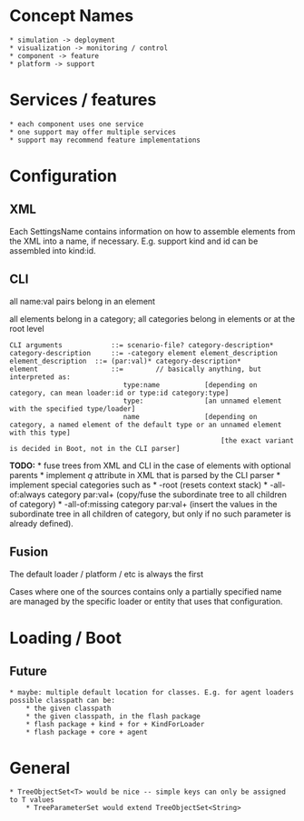 
Concept Names
=============

	* simulation -> deployment
	* visualization -> monitoring / control
	* component -> feature
	* platform -> support



Services / features
===================

	* each component uses one service
	* one support may offer multiple services
	* support may recommend feature implementations



Configuration
=============


XML
---

Each SettingsName contains information on how to assemble elements from the XML into a name, if necessary. E.g. support kind and id can be assembled into kind:id.




CLI
---

all name:val pairs belong in an element

all elements belong in a category; all categories belong in elements or at the root level

	CLI arguments			 ::= scenario-file? category-description*
	category-description	 ::= -category element element_description
	element_description	 ::= (par:val)* category-description*
	element					 ::= 		// basically anything, but interpreted as:
								type:name			[depending on category, can mean loader:id or type:id category:type]
								type:				[an unnamed element with the specified type/loader]
								name				[depending on category, a named element of the default type or an unnamed element with this type]
														[the exact variant is decided in Boot, not in the CLI parser]
														
**TODO:**
	* fuse trees from XML and CLI in the case of elements with optional parents
	* implement _q_ attribute in XML that is parsed by the CLI parser
	* implement special categories such as
		* -root (resets context stack)
		* -all-of:always category par:val+ (copy/fuse the subordinate tree to all children of category)
		* -all-of:missing category par:val+ (insert the values in the subordinate tree in all children of category, but only if no such parameter is already defined).
		
Fusion
------

The default loader / platform / etc is always the first

Cases where one of the sources contains only a partially specified name are managed by the specific loader or entity that uses that configuration.


Loading / Boot
==============

Future
------
	* maybe: multiple default location for classes. E.g. for agent loaders possible classpath can be:
		* the given classpath
		* the given classpath, in the flash package
		* flash package + kind + for + KindForLoader
		* flash package + core + agent 



General
=======

	* TreeObjectSet<T> would be nice -- simple keys can only be assigned to T values
		* TreeParameterSet would extend TreeObjectSet<String> 











